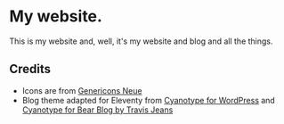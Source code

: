 # My website.

This is my website and, well, it's my website and blog and all the things.

## Credits

- Icons are from [Genericons Neue](https://github.com/Automattic/genericons-neue/tree/master)
- Blog theme adapted for Eleventy from [Cyanotype for WordPress](https://wordpress.com/themes/cyanotype/) and [Cyanotype for Bear Blog by Travis Jeans](https://github.com/travis-jeans/Cyanotype-Bear-Blog-Theme)
